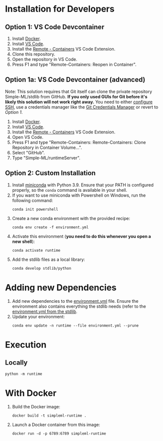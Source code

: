 # Installation for Developers

## Option 1: VS Code Devcontainer

1. Install [Docker](https://docs.docker.com/get-docker/).
1. Install [VS Code](https://code.visualstudio.com/).
1. Install the [Remote - Containers](https://marketplace.visualstudio.com/items?itemName=ms-vscode-remote.remote-containers) VS Code Extension.
1. Clone this repository.
1. Open the repository in VS Code.
1. Press F1 and type "Remote-Containers: Reopen in Container".

## Option 1a: VS Code Devcontainer (advanced)

Note: This solution requires that Git itself can clone the private repository Simple-ML/stdlib from GitHub. **If you only used GUIs for Git before it's likely this solution will not work right away.** You need to either [configure SSH](https://docs.github.com/en/github/authenticating-to-github/connecting-to-github-with-ssh), use a credentials manager like the [Git Credentials Manager](https://github.com/microsoft/Git-Credential-Manager-Core) or revert to *Option 1*.

1. Install [Docker](https://docs.docker.com/get-docker/).
1. Install [VS Code](https://code.visualstudio.com/).
1. Install the [Remote - Containers](https://marketplace.visualstudio.com/items?itemName=ms-vscode-remote.remote-containers) VS Code Extension.
1. Open VS Code.
1. Press F1 and type "Remote-Containers: Remote-Containers: Clone Repository in Container Volume...".
1. Select "GitHub".
1. Type "Simple-ML/runtimeServer".

## Option 2: Custom Installation

1. Install [miniconda](https://docs.conda.io/en/latest/miniconda.html) with Python 3.9. Ensure that your PATH is configured properly, so the `conda` command is available in your shell.
2. If you want to use miniconda with Powershell on Windows, run the following command:
   ```shell
   conda init powershell
   ```
3. Create a new conda environment with the provided recipe:
    ```shell
    conda env create -f environment.yml
    ```
4. Activate this environment (**you need to do this whenever you open a new shell**):
    ```shell
    conda activate runtime
    ```
5. Add the stdlib files as a local library:
   ```shell
   conda develop stdlib/python
   ```

# Adding new Dependencies

1. Add new dependencies to the [environment.yml](./environment.yml) file. Ensure the environment also contains everything the stdlib needs (refer to the [environment.yml from the stdlib](./stdlib/python/environment.yml).
2. Update your environment:
   ```shell
   conda env update -n runtime --file environment.yml --prune
   ```

# Execution

## Locally

```shell
python -m runtime
```

# With Docker

1. Build the Docker image:
   ```shell
   docker build -t simpleml-runtime .
   ```
2. Launch a Docker container from this image:
   ```shell
   docker run -d -p 6789:6789 simpleml-runtime
   ```
